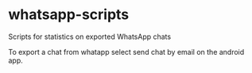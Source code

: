 # whatsapp-scripts
Scripts for statistics on exported WhatsApp chats

To export a chat from whatapp select send chat by email on the android app.
